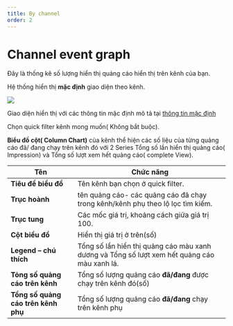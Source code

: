 ```yaml
---
title: By channel
order: 2
---
```


# Channel event graph
Đây là thống kê số lượng hiển thị quảng cáo hiển thị trên kênh của bạn.

Hệ thống hiển thị **mặc định** giao diện theo kênh.

![](../../image/ui-by-channel.png)

Giao diện hiển thị với các thông tin mặc định mô tả tại [thông tin mặc định](../2-access.md)

Chọn quick filter kênh mong muốn( Không bắt buộc).

 **Biểu đồ cột( Column Chart)** của kênh thể hiện các số liệu của từng quảng cáo đã/ đang chạy trên kênh đó với 2 Series Tổng số lần hiển thị quảng cáo( Impression) và Tổng số lượt xem hết quảng cáo( complete View).


| Tên                                 | Chức năng                                                                                     |
| ----------------------------------- | --------------------------------------------------------------------------------------------- |
| **Tiêu đề biểu đồ**                 | Tên kênh bạn chọn ở quick filter.                                                             |
| **Trục hoành**                      | tên quảng cáo- các quảng cáo đã chạy trong kênh/kênh phụ theo lộ lọc tìm kiếm.                |
| **Trục tung**                       | Các mốc giá trị, khoảng cách giữa giá trị 100.                                                |
| **Cột biều đồ**                     | Hiển thị giá trị ở trên(số)                                                                   |
| **Legend – chú thích**              | Tổng số lần hiển thị quảng cáo màu xanh dương và  Tổng số lượt xem hết quảng cáo màu xanh lá. |
| **Tỏng số quảng cáo trên kênh**     | Tổng số lượng quảng cáo **đã/đang** được chạy trên kênh đó(số)                                |
| **Tổng số quảng cáo trên kênh phụ** | Tổng số lượng quảng cáo **đã/đang** chạy trên kênh phụ                                        |
